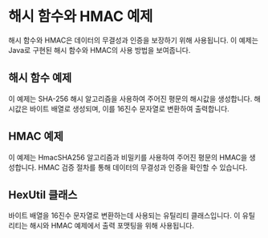 # 해시 함수와 HMAC 예제

해시 함수와 HMAC은 데이터의 무결성과 인증을 보장하기 위해 사용됩니다. 이 예제는 Java로 구현된 해시 함수와 HMAC의 사용 방법을 보여줍니다.

## 해시 함수 예제

이 예제는 SHA-256 해시 알고리즘을 사용하여 주어진 평문의 해시값을 생성합니다.
해시값은 바이트 배열로 생성되며, 이를 16진수 문자열로 변환하여 출력합니다.

## HMAC 예제
이 예제는 HmacSHA256 알고리즘과 비밀키를 사용하여 주어진 평문의 HMAC을 생성합니다.
HMAC 검증 절차를 통해 데이터의 무결성과 인증을 확인할 수 있습니다.

## HexUtil 클래스
바이트 배열을 16진수 문자열로 변환하는데 사용되는 유틸리티 클래스입니다.
이 유틸리티는 해시와 HMAC 예제에서 출력 포맷팅을 위해 사용됩니다.
